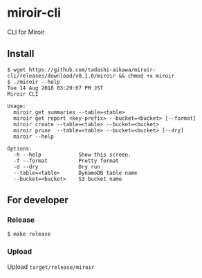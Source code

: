 miroir-cli
==========

CLI for Miroir


Install
-------

```
$ wget https://github.com/tadashi-aikawa/miroir-cli/releases/download/v0.1.0/miroir && chmod +x miroir
$ ./miroir --help                                                                                                                                   Tue 14 Aug 2018 03:29:07 PM JST
Miroir CLI

Usage:
  miroir get summaries --table=<table>
  miroir get report <key-prefix> --bucket=<bucket> [--format]
  miroir create --table=<table> --bucket=<bucket>
  miroir prune  --table=<table> --bucket=<bucket> [--dry]
  miroir --help

Options:
  -h --help            Show this screen.
  -f --format          Pretty format
  -d --dry             Dry run
  --table=<table>      DynamoDB table name
  --bucket=<bucket>    S3 bucket name
```


For developer
-------------

### Release

```
$ make release
```

### Upload

Upload `target/release/miroir`

